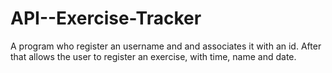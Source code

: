 # API--Exercise-Tracker
A program who register an username and and associates it with an id. After that allows the user to register an exercise, with time, name and date.
